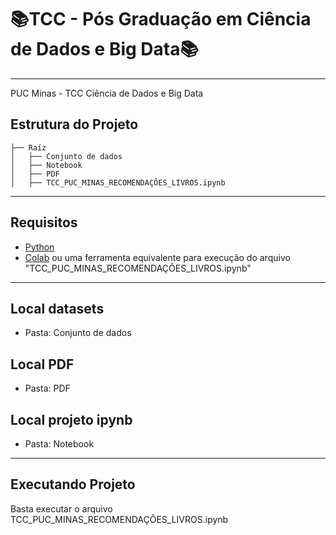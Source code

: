 # **📚TCC - Pós Graduação em Ciência de Dados e Big Data📚** 
---

PUC Minas - TCC Ciência de Dados e Big Data

## **Estrutura do Projeto**
   
    ├── Raíz    
    │   ├── Conjunto de dados
    │   ├── Notebook
    │   ├── PDF
    │   ├── TCC_PUC_MINAS_RECOMENDAÇÕES_LIVROS.ipynb

---
## **Requisitos**


*   [Python](https://www.python.org/)
*   [Colab](https://colab.research.google.com/) ou uma ferramenta equivalente para execução do arquivo "TCC_PUC_MINAS_RECOMENDAÇÕES_LIVROS.ipynb"


---
## **Local datasets**

*   Pasta: Conjunto de dados

## **Local PDF**


*   Pasta: PDF

## **Local projeto ipynb**


*   Pasta: Notebook


---
## **Executando Projeto**

Basta executar o arquivo TCC_PUC_MINAS_RECOMENDAÇÕES_LIVROS.ipynb
